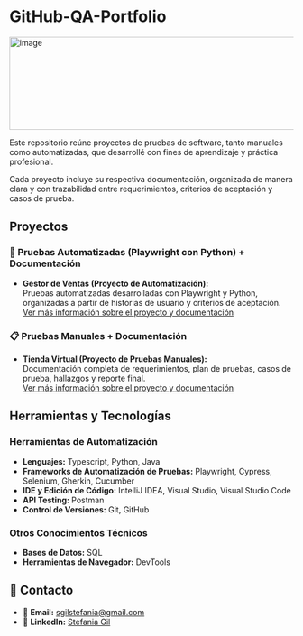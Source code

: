 # GitHub-QA-Portfolio

<img width="1200" height="165" alt="image" src="https://github.com/user-attachments/assets/3f1ff8aa-8b10-4a06-bed2-31ba6b14a6d6" />


Este repositorio reúne proyectos de pruebas de software, tanto manuales como automatizadas, que desarrollé con fines de aprendizaje y práctica profesional.  

Cada proyecto incluye su respectiva documentación, organizada de manera clara y con trazabilidad entre requerimientos, criterios de aceptación y casos de prueba.

##  Proyectos


### 🤖 Pruebas Automatizadas (Playwright con Python) + Documentación

- **Gestor de Ventas (Proyecto de Automatización):**  
  Pruebas automatizadas desarrolladas con Playwright y Python, organizadas a partir de historias de usuario y criterios de aceptación.  
   [Ver más información sobre el proyecto y documentación](/docs/qa-automatizacion-playwright-gestor-ventas.md)
  

### 📋 Pruebas Manuales + Documentación  

- **Tienda Virtual (Proyecto de Pruebas Manuales):**  
  Documentación completa de requerimientos, plan de pruebas, casos de prueba, hallazgos y reporte final.  
   [Ver más información sobre el proyecto y documentación](/docs/qa-pruebas-manuales-ecommerce.md)

## Herramientas y Tecnologías

### Herramientas de Automatización
- **Lenguajes:** Typescript, Python, Java
- **Frameworks de Automatización de Pruebas:** Playwright, Cypress, Selenium, Gherkin, Cucumber
- **IDE y Edición de Código:** IntelliJ IDEA, Visual Studio, Visual Studio Code
- **API Testing:** Postman
- **Control de Versiones:** Git, GitHub

### Otros Conocimientos Técnicos
- **Bases de Datos:** SQL
- **Herramientas de Navegador:** DevTools

  

## 📩 Contacto

- 📧 **Email:** sgilstefania@gmail.com
- 💼 **LinkedIn:** [Stefania Gil](https://www.linkedin.com/in/stefania-gil-qa/)  
